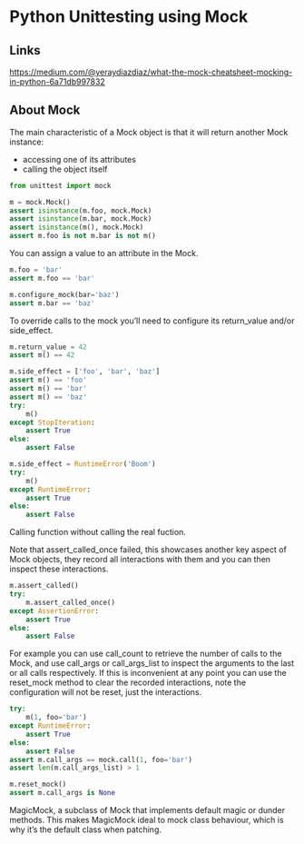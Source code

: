 # Python Unittesting using Mock

## Links

https://medium.com/@yeraydiazdiaz/what-the-mock-cheatsheet-mocking-in-python-6a71db997832

## About Mock

The main characteristic of a Mock object is that it will return another Mock instance:

- accessing one of its attributes
- calling the object itself

```py
from unittest import mock

m = mock.Mock()
assert isinstance(m.foo, mock.Mock)
assert isinstance(m.bar, mock.Mock)
assert isinstance(m(), mock.Mock)
assert m.foo is not m.bar is not m()
```

You can assign a value to an attribute in the Mock.

```py
m.foo = 'bar'
assert m.foo == 'bar'

m.configure_mock(bar='baz')
assert m.bar == 'baz'
```

To override calls to the mock you’ll need to configure its return_value and/or side_effect.

```py
m.return_value = 42
assert m() == 42

m.side_effect = ['foo', 'bar', 'baz']
assert m() == 'foo'
assert m() == 'bar'
assert m() == 'baz'
try:
    m()
except StopIteration:
    assert True
else:
    assert False

m.side_effect = RuntimeError('Boom')
try:
    m()
except RuntimeError:
    assert True
else:
    assert False
```

Calling function without calling the real fuction.

Note that assert_called_once failed, this showcases another key aspect of Mock objects, they record all interactions with them and you can then inspect these interactions.

```py
m.assert_called()
try:
    m.assert_called_once()
except AssertionError:
    assert True
else:
    assert False
```

For example you can use call_count to retrieve the number of calls to the Mock, and use call_args or call_args_list to inspect the arguments to the last or all calls respectively.
If this is inconvenient at any point you can use the reset_mock method to clear the recorded interactions, note the configuration will not be reset, just the interactions.

```py
try:
    m(1, foo='bar')
except RuntimeError:
    assert True
else:
    assert False
assert m.call_args == mock.call(1, foo='bar')
assert len(m.call_args_list) > 1

m.reset_mock()
assert m.call_args is None
```

MagicMock, a subclass of Mock that implements default magic or dunder methods. This makes MagicMock ideal to mock class behaviour, which is why it’s the default class when patching.

```py
```